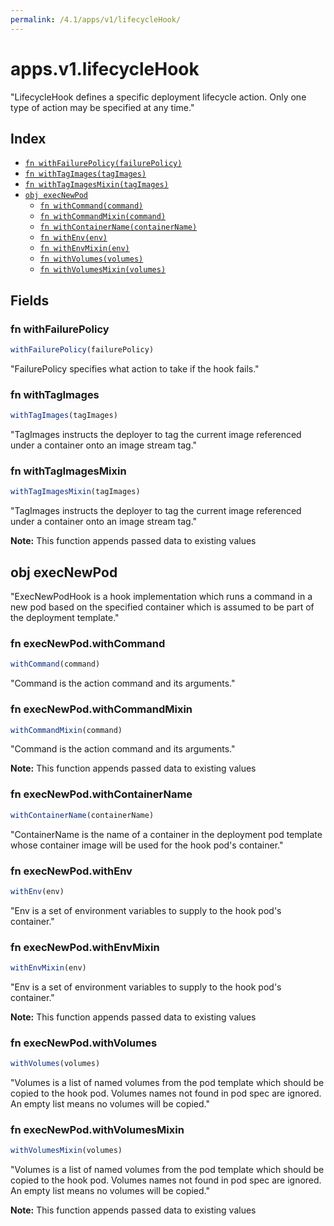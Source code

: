 ```yaml
---
permalink: /4.1/apps/v1/lifecycleHook/
---
```


# apps.v1.lifecycleHook

"LifecycleHook defines a specific deployment lifecycle action. Only one type of action may be specified at any time."

## Index

* [`fn withFailurePolicy(failurePolicy)`](#fn-withfailurepolicy)
* [`fn withTagImages(tagImages)`](#fn-withtagimages)
* [`fn withTagImagesMixin(tagImages)`](#fn-withtagimagesmixin)
* [`obj execNewPod`](#obj-execnewpod)
  * [`fn withCommand(command)`](#fn-execnewpodwithcommand)
  * [`fn withCommandMixin(command)`](#fn-execnewpodwithcommandmixin)
  * [`fn withContainerName(containerName)`](#fn-execnewpodwithcontainername)
  * [`fn withEnv(env)`](#fn-execnewpodwithenv)
  * [`fn withEnvMixin(env)`](#fn-execnewpodwithenvmixin)
  * [`fn withVolumes(volumes)`](#fn-execnewpodwithvolumes)
  * [`fn withVolumesMixin(volumes)`](#fn-execnewpodwithvolumesmixin)

## Fields

### fn withFailurePolicy

```ts
withFailurePolicy(failurePolicy)
```

"FailurePolicy specifies what action to take if the hook fails."

### fn withTagImages

```ts
withTagImages(tagImages)
```

"TagImages instructs the deployer to tag the current image referenced under a container onto an image stream tag."

### fn withTagImagesMixin

```ts
withTagImagesMixin(tagImages)
```

"TagImages instructs the deployer to tag the current image referenced under a container onto an image stream tag."

**Note:** This function appends passed data to existing values

## obj execNewPod

"ExecNewPodHook is a hook implementation which runs a command in a new pod based on the specified container which is assumed to be part of the deployment template."

### fn execNewPod.withCommand

```ts
withCommand(command)
```

"Command is the action command and its arguments."

### fn execNewPod.withCommandMixin

```ts
withCommandMixin(command)
```

"Command is the action command and its arguments."

**Note:** This function appends passed data to existing values

### fn execNewPod.withContainerName

```ts
withContainerName(containerName)
```

"ContainerName is the name of a container in the deployment pod template whose container image will be used for the hook pod's container."

### fn execNewPod.withEnv

```ts
withEnv(env)
```

"Env is a set of environment variables to supply to the hook pod's container."

### fn execNewPod.withEnvMixin

```ts
withEnvMixin(env)
```

"Env is a set of environment variables to supply to the hook pod's container."

**Note:** This function appends passed data to existing values

### fn execNewPod.withVolumes

```ts
withVolumes(volumes)
```

"Volumes is a list of named volumes from the pod template which should be copied to the hook pod. Volumes names not found in pod spec are ignored. An empty list means no volumes will be copied."

### fn execNewPod.withVolumesMixin

```ts
withVolumesMixin(volumes)
```

"Volumes is a list of named volumes from the pod template which should be copied to the hook pod. Volumes names not found in pod spec are ignored. An empty list means no volumes will be copied."

**Note:** This function appends passed data to existing values